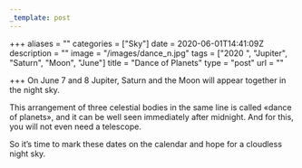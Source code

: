 ```yaml
---
_template: post
---
```





+++
aliases = ""
categories = ["Sky"]
date = 2020-06-01T14:41:09Z
description = ""
image = "/images/dance_n.jpg"
tags = ["2020 ", "Jupiter", "Saturn", "Moon", "June"]
title = "Dance of Planets"
type = "post"
url = ""

+++
On June 7 and 8 Jupiter, Saturn and the Moon will appear together in the night sky.  
  
This arrangement of three celestial bodies in the same line is called «dance of planets», and it can be well seen immediately after midnight. And for this, you will not even need a telescope.  
  
So it’s time to mark these dates on the calendar and hope for a cloudless night sky.
